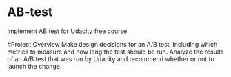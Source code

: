 # AB-test
Implement AB test for Udacity free course

#Project Overview
Make design decisions for an A/B test, including which metrics to measure and how long the test should be run. 
Analyze the results of an A/B test that was run by Udacity and recommend whether or not to launch the change.
